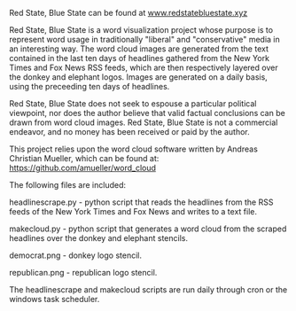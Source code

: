 Red State, Blue State can be found at www.redstatebluestate.xyz

Red State, Blue State is a word visualization project whose purpose is to represent word usage in traditionally "liberal" and "conservative" media in an interesting way.  The word cloud images are generated from  the text contained in the last ten days of headlines gathered from the New York Times and Fox News RSS feeds, which are then respectively layered over the donkey and elephant logos.  Images are generated on a daily basis, using the preceeding ten days of headlines.

Red State, Blue State does not seek to espouse a particular political  viewpoint, nor does the author believe that valid factual conclusions can be drawn from word cloud images.  Red State, Blue State is not a commercial endeavor, and no money has been received or paid by the  author.  

This project relies upon the word cloud software written by Andreas Christian Mueller, which can be found at: 
https://github.com/amueller/word_cloud

The following files are included:

  headlinescrape.py - python script that reads the headlines from the RSS feeds of the New York Times and Fox News and writes to a text file.  

  makecloud.py - python script that generates a word cloud from the scraped headlines over the donkey and elephant stencils.  
  
  democrat.png - donkey logo stencil.
  
  republican.png - republican logo stencil.  

The headlinescrape and makecloud scripts are run daily through cron or the windows task scheduler.  
  
  
  



